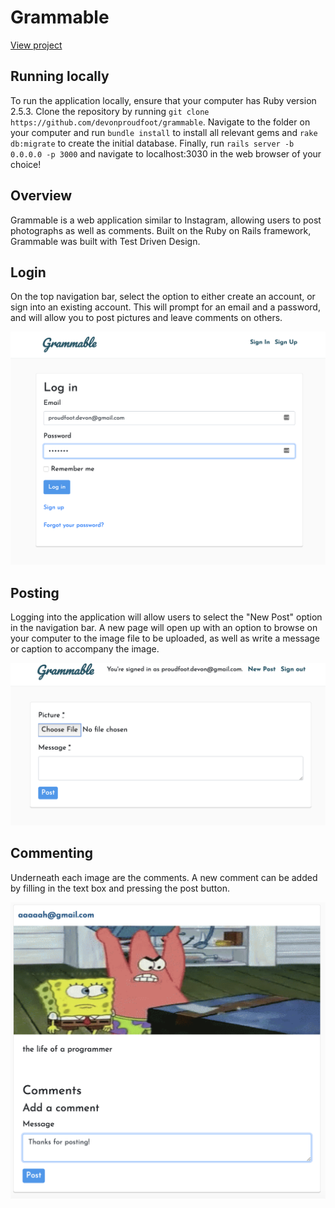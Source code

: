 # Grammable

[View project](https://grammable-devon-proudfoot.herokuapp.com)

## Running locally

To run the application locally, ensure that your computer has Ruby version 2.5.3.  Clone the repository by running `git clone https://github.com/devonproudfoot/grammable`.  Navigate to the folder on your computer and run `bundle install` to install all relevant gems and `rake db:migrate` to create the initial database.  Finally, run `rails server -b 0.0.0.0 -p 3000` and navigate to localhost:3030 in the web browser of your choice!

## Overview

Grammable is a web application similar to Instagram, allowing users to post photographs as well as comments.  Built on the Ruby on Rails framework, Grammable was built with Test Driven Design.

## Login

On the top navigation bar, select the option to either create an account, or sign into an existing account.  This will prompt for an email and a password, and will allow you to post pictures and leave comments on others.

![Login](/readme_images/login.png)

## Posting

Logging into the application will allow users to select the "New Post" option in the navigation bar.  A new page will open up with an option to browse on your computer to the image file to be uploaded, as well as write a message or caption to accompany the image.

![Posting](/readme_images/new_post.png)

## Commenting

Underneath each image are the comments.  A new comment can be added by filling in the text box and pressing the post button.

![Comment](/readme_images/comment.png)


